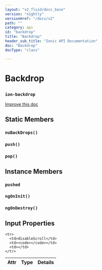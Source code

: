 ```yaml
---
layout: "v2_fluid/docs_base"
version: "nightly"
versionHref: "/docs/v2"
path: ""
category: api
id: "backdrop"
title: "Backdrop"
header_sub_title: "Ionic API Documentation"
doc: "Backdrop"
docType: "class"

---
```










<h1 class="api-title">
<a class="anchor" name="backdrop" href="#backdrop"></a>

Backdrop
<h3><code>ion-backdrop</code></h3>






</h1>

<a class="improve-v2-docs" href="http://github.com/driftyco/ionic/edit/master//src/components/backdrop/backdrop.ts#L5">
Improve this doc
</a>











<!-- @usage tag -->


<!-- @property tags -->
<h2><a class="anchor" name="static-members" href="#static-members"></a>Static Members</h2>
<div id="nuBackDrops"></div>
<h3><a class="anchor" name="nuBackDrops" href="#nuBackDrops"></a><code>nuBackDrops()</code>
  
</h3>











<div id="push"></div>
<h3><a class="anchor" name="push" href="#push"></a><code>push()</code>
  
</h3>











<div id="pop"></div>
<h3><a class="anchor" name="pop" href="#pop"></a><code>pop()</code>
  
</h3>













<!-- instance methods on the class -->

<h2><a class="anchor" name="instance-members" href="#instance-members"></a>Instance Members</h2>

<div id="pushed"></div>

<h3>
<a class="anchor" name="pushed" href="#pushed"></a>
<code>pushed</code>
  

</h3>












<div id="ngOnInit"></div>

<h3>
<a class="anchor" name="ngOnInit" href="#ngOnInit"></a>
<code>ngOnInit()</code>
  

</h3>












<div id="ngOnDestroy"></div>

<h3>
<a class="anchor" name="ngOnDestroy" href="#ngOnDestroy"></a>
<code>ngOnDestroy()</code>
  

</h3>











<!-- input methods on the class -->
<h2><a class="anchor" name="input-properties" href="#input-properties"></a>Input Properties</h2>
<table class="table param-table" style="margin:0;">
  <thead>
    <tr>
      <th>Attr</th>
      <th>Type</th>
      <th>Details</th>
    </tr>
  </thead>
  <tbody>
    
    <tr>
      <td>disableScroll</td>
      <td><code></code></td>
      <td></td>
    </tr>
    
  </tbody>
</table>


<!-- related link --><!-- end content block -->


<!-- end body block -->

